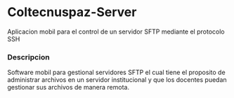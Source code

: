 # Coltecnuspaz-Server
Aplicacion mobil para el control de un servidor SFTP mediante el protocolo SSH

### Descripcion
Software mobil para gestional servidores SFTP el cual tiene el proposito de administrar archivos en un servidor institucional y que los docentes puedan gestionar sus archivos de manera remota.
